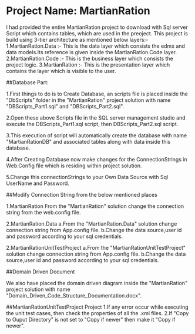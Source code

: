 # Project Name: MartianRation

I had provided the entire MartianRation project to download with Sql server Script which contains tables, which are used in the preoject. 
This project is build using 3-tier architecture as mentioned below layers:-
	1.MartianRation.Data :- This is the data layer which consists the edmx and data models.Its reference is given inside the MartianRation.Code layer.
	2.MartianRation.Code :- This is the business layer which consists the project logic.
	3.MartianRation :- This is the presentation layer which contains the layer which is visible to the user.

##Database Part:

1.First things to do is to Create Database, an scripts file is placed inside the "DbScripts" folder in the "MartianRation" project solution with 
  name "DBScripts_Part1.sql" and "DBScripts_Part2.sql".

2.Open these above Scripts file in the SQL server management studio and execute the DBScripts_Part1.sql script, then DBScripts_Part2.sql script. 

3.This execution of script will automatically create the database with name "MartianRationDB" and associated tables along with data inside this database.

4.After Creating Database now make changes for the ConnectionStrings in Web.Config file which is residing within project solution.

5.Change this connectionStrings to your Own Data Source with Sql UserName and Password.

##Modify Connection String from the below mentioned places

1.MartianRation
  From the "MartianRation" solution change the connection string from the web.config file.

2.MartianRation.Data
  a.From the "MartianRation.Data" solution change connection string from App.config file.
  b.Change the data source,user id and password according to your sql credentials.

2.MartianRationUnitTestProject
  a.From the "MartianRationUnitTestProject" solution change connection string from App.config file.
  b.Change the data source,user id and password according to your sql credentials.
  <connectionStrings>
    <add name="MartianRationDBEntities" connectionString="metadata=res://*/Edmx.MartianRationDataModel.csdl|res://*/Edmx.MartianRationDataModel.ssdl|res://*/Edmx.MartianRationDataModel.msl;provider=System.Data.SqlClient;provider connection string=&quot;data source=10.10.10.113;initial catalog=MartianRationDB;user id=sa;password=cis1234;MultipleActiveResultSets=True;App=EntityFramework&quot;" providerName="System.Data.EntityClient" />
  </connectionStrings>

##Domain Driven Document

We also have placed the domain driven diagram inside the "MartianRation" project solution with name "Domain_Driven_Code_Structure_Documentation.docx".

##MartianRationUnitTestProject Project
1.If any error occur while executing the unit test cases, then check the properties of all the .xml files.
2.If "Copy to Ouput Directory" is not set to "Copy if newer" then make it "Copy if newer".




